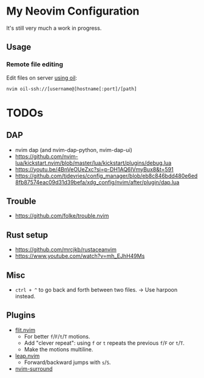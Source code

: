 # My Neovim Configuration

It's still very much a work in progress.

## Usage

### Remote file editing

Edit files on server [using oil](https://github.com/stevearc/oil.nvim?tab=readme-ov-file#ssh):

```console
nvim oil-ssh://[username@]hostname[:port]/[path]
```

# TODOs

## DAP

- nvim dap (and nvim-dap-python, nvim-dap-ui)
- https://github.com/nvim-lua/kickstart.nvim/blob/master/lua/kickstart/plugins/debug.lua
- <https://youtu.be/4BnVeOUeZxc?si=p-DH1AQ6IVmyBux8&t=591>
- <https://github.com/tjdevries/config_manager/blob/eb8c846bdd480e6ed8fb87574eac09d31d39befa/xdg_config/nvim/after/plugin/dap.lua>

## Trouble

- https://github.com/folke/trouble.nvim

## Rust setup

- https://github.com/mrcjkb/rustaceanvim
- https://www.youtube.com/watch?v=mh_EJhH49Ms

## Misc

- `ctrl + ^` to go back and forth between two files. -> Use harpoon instead.

## Plugins

- [flit.nvim](https://github.com/ggandor/flit.nvim)
  - For better `f`/`F`/`t`/`T` motions.
  - Add "clever repeat": using `f` or `t` repeats the previous `f`/`F` or `t`/`T`.
  - Make the motions multiline.
- [leap.nvim](https://github.com/ggandor/leap.nvim)
  - Forward/backward jumps with `s`/`S`.
- [nvim-surround](https://github.com/kylechui/nvim-surround)
